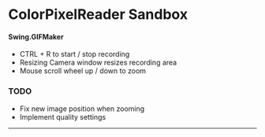 # ColorPixelReader Sandbox

#### Swing.GIFMaker
- CTRL + R to start / stop recording
- Resizing Camera window resizes recording area
- Mouse scroll wheel up / down  to zoom

### TODO
- Fix new image position when zooming
- Implement quality settings

---
